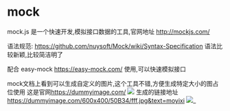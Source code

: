 # mock

mock.js 是一个快速开发,模拟接口数据的工具,官网地址 <http://mockjs.com/>

语法规范: <https://github.com/nuysoft/Mock/wiki/Syntax-Specification>
语法比较新颖,比较简洁明了

配合 easy-mock <https://easy-mock.com/> 使用,可以快速模拟接口

mock文档上看到可以生成自定义的图片,这个工具不错,方便生成特定大小的图占位使用
这是官网<https://dummyimage.com/>
![](https://ws1.sinaimg.cn/large/0063sFGSgy1g2kemxa8s6j30o90k3mzb.jpg)
生成的链接地址 <https://dummyimage.com/600x400/50B34/fff.jpg&text=moyixi>
![](https://dummyimage.com/600x400/50B34/fff.jpg&text=moyixi)_
